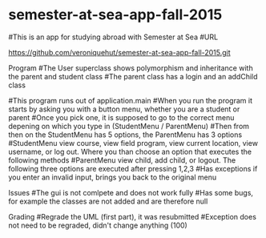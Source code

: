 # semester-at-sea-app-fall-2015
#This is an app for studying abroad with Semester at Sea 
#URL

https://github.com/veroniquehut/semester-at-sea-app-fall-2015.git

Program
#The User superclass shows polymorphism and inheritance with the parent and student class 
#The parent class has a login and an addChild class 

#This program runs out of application.main
#When you run the program it starts by asking you with a button menu, whether you are a student or parent
#Once you pick one, it is supposed to go to the correct menu depening on which you type in (StudentMenu / ParentMenu)
#Then from then on the StudentMenu has 5 options, the ParentMenu has 3 options
#StudentMenu view course, view field program, view current location, view username, or log out. Where you than choose an option that executes the following methods
#ParentMenu view child, add child, or logout. The following three options are executed after pressing 1,2,3
#Has exceptions if you enter an invalid input, brings you back to the original menu 

Issues
#The gui is not comlpete and does not work fully 
#Has some bugs, for example the classes are not added and are therefore null 
  

Grading 
#Regrade the UML (first part), it was resubmitted 
#Exception does not need to be regraded, didn't change anything (100)


